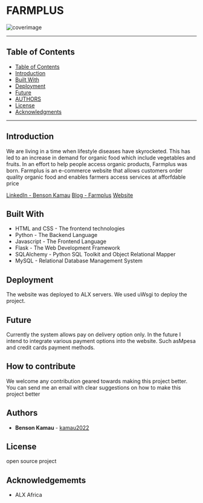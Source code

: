 # FARMPLUS 
![coverimage](https://user-images.githubusercontent.com/104911422/230400417-138a0019-15a7-48e5-8e2c-dcec34b5d209.png)

---
## Table of Contents
  - [Table of Contents](#table-of-contents)
  - [Introduction](#introduction)
  - [Built With](#built-with)
  - [Deployment](#deployment)
  - [Future](#future)
  - [AUTHORS](#authors)
  - [License](#license)
  - [Acknowledgments](#acknowledgments)
---
## Introduction
We are living in a time when lifestyle diseases have skyrocketed. This has led to an increase in demand for organic food which include vegetables and fruits. In an effort to help people access organic products, Farmplus was born. 
Farmplus is an e-commerce website that allows customers order quality organic food and enables farmers access services at afforfdable price

[LinkedIn - Benson Kamau](https://www.linkedin.com/pulse/farmplus-organic-benson-kamau/)
[Blog - Farmplus](https://www.linkedin.com/pulse/farmplus-organic-benson-kamau/) 
[Website](https://www.premiumsolutions.tech)

## Built With    
* HTML and CSS - The frontend technologies
* Python - The Backend Language
* Javascript - The Frontend Language
* Flask - The Web Development Framework
* SQLAlchemy - Python SQL Toolkit and Object Relational Mapper
* MySQL - Relational Database Management System

## Deployment
The website was deployed to ALX servers. We used uWsgi to deploy the project.
 
## Future
Currently the system allows pay on delivery option only. In the future I intend to integrate various payment options into the website. Such asMpesa and credit cards payment methods.

## How to contribute
We welcome any contribution geared towards making this project better.
You can send me an email with clear suggestions on how to make this project better

## Authors 

* **Benson Kamau** - [kamau2022](https://github.com/kamau2022)

## License

open source project

## Acknowledgememts

* ALX Africa

